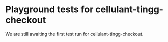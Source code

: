 # Playground tests for cellulant-tingg-checkout
We are still awaiting the first test run for cellulant-tingg-checkout.
